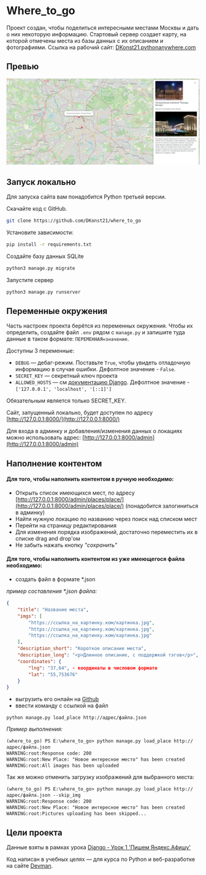 # Where_to_go

Проект создан, чтобы поделиться интересными местами Москвы и дать о них некоторую информацию. Стартовый сервер создает карту, на которой отмечены места из базы данных с их описанием и фотографиями. Ссылка на рабочий сайт: [DKonst21.pythonanywhere.com](https://DKonst21.pythonanywhere.com/)

## Превью

![Where_to_go_site_preview.PNG](static%2FWhere_to_go_site_preview.PNG)

## Запуск локально

Для запуска сайта вам понадобится Python третьей версии.

Скачайте код с GitHub. 
```sh
git clone https://github.com/DKonst21/where_to_go
```

Установите зависимости:

```sh
pip install -r requirements.txt
```

Создайте базу данных SQLite

```sh
python3 manage.py migrate
```

Запустите сервер

```sh
python3 manage.py runserver
```

## Переменные окружения

Часть настроек проекта берётся из переменных окружения. Чтобы их определить, создайте файл `.env` рядом с `manage.py` и запишите туда данные в таком формате: `ПЕРЕМЕННАЯ=значение`.

Доступны 3 переменные:
- `DEBUG` — дебаг-режим. Поставьте `True`, чтобы увидеть отладочную информацию в случае ошибки. Дефолтное значение - `False`.
- `SECRET_KEY` — секретный ключ проекта
- `ALLOWED_HOSTS` — см [документацию Django](https://docs.djangoproject.com/en/3.1/ref/settings/#allowed-hosts). Дефолтное значение - `['127.0.0.1', 'localhost', '[::1]']`

Обязательным является только SECRET_KEY.

Сайт, запущенный локально, будет доступен по адресу [http://127.0.0.1:8000/](http://127.0.0.1:8000/)

Для входа в админку и добавления/изменения данных о локациях можно использовать адрес: [http://127.0.0.1:8000/admin](http://127.0.0.1:8000/admin)

## Наполнение контентом
#### Для того, чтобы наполнить контентом в ручную необходимо:
 - Открыть список имеющихся мест, по адресу [http://127.0.0.1:8000/admin/places/place/](http://127.0.0.1:8000/admin/places/place/) (понадобится залогиниться в админку)
 - Найти нужную локацию по названию через поиск над списком мест
 - Перейти на страницу редактирования
 - Для изменения порядка изображений, достаточно переместить их в списке drag and drop'ом
 - Не забыть нажать кнопку <i>"сохранить"</i>

#### Для того, чтобы наполнить контентом из уже имеющегося файла необходимо:
 - создать файл в формате *.json

<i>пример составления *.json файла:</i>
```json
{
    "title": "Название места",
    "imgs": [
        "https://ссылка_на_картинку.ком/картинка.jpg",
        "https://ссылка_на_картинку.ком/картинка.jpg",
        "https://ссылка_на_картинку.ком/картинка.jpg"
    ],
    "description_short": "Короткое описание места",
    "description_long": "<p>Длинное описание, с поддержкой тэгов</p>",
    "coordinates": {
        "lng": "37,64", - координаты в числовом формате
        "lat": "55,753676"
    }
}
```
 - выгрузить его онлайн на [Github](https://github.com)
 - ввести команду с ссылкой на файл
```commandline
python manage.py load_place http://адрес/файла.json
```

<i>Пример выполнения:</i>
```commandline
(where_to_go) PS E:\where_to_go> python manage.py load_place http://адрес/файла.json
WARNING:root:Response code: 200
WARNING:root:New Place: "Новое интересное место" has been created
WARNING:root:All images has been uploaded
```

Так же можно отменить загрузку изображений для выбранного места:
```commandline
(where_to_go) PS E:\where_to_go> python manage.py load_place http://адрес/файла.json --skip_img
WARNING:root:Response code: 200
WARNING:root:New Place: "Новое интересное место" has been created
WARNING:root:Pictures uploading has been skipped...
```

## Цели проекта
Данные взяты в рамках урока [Django - Урок 1 'Пишем Яндекс.Афишу'](https://dvmn.org/modules/django/)


Код написан в учебных целях — для курса по Python и веб-разработке на сайте [Devman](https://dvmn.org).